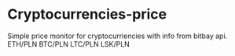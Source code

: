 # Cryptocurrencies-price
Simple price monitor for cryptocurriencies with info from bitbay api. ETH/PLN BTC/PLN LTC/PLN LSK/PLN
